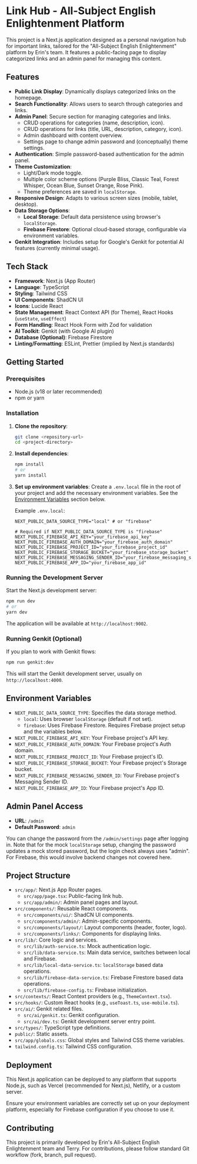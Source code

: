 # Link Hub - All-Subject English Enlightenment Platform

This project is a Next.js application designed as a personal navigation hub for important links, tailored for the "All-Subject English Enlightenment" platform by Erin's team. It features a public-facing page to display categorized links and an admin panel for managing this content.

## Features

*   **Public Link Display**: Dynamically displays categorized links on the homepage.
*   **Search Functionality**: Allows users to search through categories and links.
*   **Admin Panel**: Secure section for managing categories and links.
    *   CRUD operations for categories (name, description, icon).
    *   CRUD operations for links (title, URL, description, category, icon).
    *   Admin dashboard with content overview.
    *   Settings page to change admin password and (conceptually) theme settings.
*   **Authentication**: Simple password-based authentication for the admin panel.
*   **Theme Customization**:
    *   Light/Dark mode toggle.
    *   Multiple color scheme options (Purple Bliss, Classic Teal, Forest Whisper, Ocean Blue, Sunset Orange, Rose Pink).
    *   Theme preferences are saved in `localStorage`.
*   **Responsive Design**: Adapts to various screen sizes (mobile, tablet, desktop).
*   **Data Storage Options**:
    *   **Local Storage**: Default data persistence using browser's `localStorage`.
    *   **Firebase Firestore**: Optional cloud-based storage, configurable via environment variables.
*   **Genkit Integration**: Includes setup for Google's Genkit for potential AI features (currently minimal usage).

## Tech Stack

*   **Framework**: Next.js (App Router)
*   **Language**: TypeScript
*   **Styling**: Tailwind CSS
*   **UI Components**: ShadCN UI
*   **Icons**: Lucide React
*   **State Management**: React Context API (for Theme), React Hooks (`useState`, `useEffect`)
*   **Form Handling**: React Hook Form with Zod for validation
*   **AI Toolkit**: Genkit (with Google AI plugin)
*   **Database (Optional)**: Firebase Firestore
*   **Linting/Formatting**: ESLint, Prettier (implied by Next.js standards)

## Getting Started

### Prerequisites

*   Node.js (v18 or later recommended)
*   npm or yarn

### Installation

1.  **Clone the repository**:
    ```bash
    git clone <repository-url>
    cd <project-directory>
    ```

2.  **Install dependencies**:
    ```bash
    npm install
    # or
    yarn install
    ```

3.  **Set up environment variables**:
    Create a `.env.local` file in the root of your project and add the necessary environment variables. See the [Environment Variables](#environment-variables) section below.

    Example `.env.local`:
    ```env
    NEXT_PUBLIC_DATA_SOURCE_TYPE="local" # or "firebase"

    # Required if NEXT_PUBLIC_DATA_SOURCE_TYPE is "firebase"
    NEXT_PUBLIC_FIREBASE_API_KEY="your_firebase_api_key"
    NEXT_PUBLIC_FIREBASE_AUTH_DOMAIN="your_firebase_auth_domain"
    NEXT_PUBLIC_FIREBASE_PROJECT_ID="your_firebase_project_id"
    NEXT_PUBLIC_FIREBASE_STORAGE_BUCKET="your_firebase_storage_bucket"
    NEXT_PUBLIC_FIREBASE_MESSAGING_SENDER_ID="your_firebase_messaging_sender_id"
    NEXT_PUBLIC_FIREBASE_APP_ID="your_firebase_app_id"
    ```

### Running the Development Server

Start the Next.js development server:

```bash
npm run dev
# or
yarn dev
```

The application will be available at `http://localhost:9002`.

### Running Genkit (Optional)

If you plan to work with Genkit flows:

```bash
npm run genkit:dev
```

This will start the Genkit development server, usually on `http://localhost:4000`.

## Environment Variables

*   `NEXT_PUBLIC_DATA_SOURCE_TYPE`: Specifies the data storage method.
    *   `local`: Uses browser `localStorage` (default if not set).
    *   `firebase`: Uses Firebase Firestore. Requires Firebase project setup and the variables below.
*   `NEXT_PUBLIC_FIREBASE_API_KEY`: Your Firebase project's API key.
*   `NEXT_PUBLIC_FIREBASE_AUTH_DOMAIN`: Your Firebase project's Auth domain.
*   `NEXT_PUBLIC_FIREBASE_PROJECT_ID`: Your Firebase project's ID.
*   `NEXT_PUBLIC_FIREBASE_STORAGE_BUCKET`: Your Firebase project's Storage bucket.
*   `NEXT_PUBLIC_FIREBASE_MESSAGING_SENDER_ID`: Your Firebase project's Messaging Sender ID.
*   `NEXT_PUBLIC_FIREBASE_APP_ID`: Your Firebase project's App ID.

## Admin Panel Access

*   **URL**: `/admin`
*   **Default Password**: `admin`

You can change the password from the `/admin/settings` page after logging in. Note that for the mock `localStorage` setup, changing the password updates a mock stored password, but the login check always uses "admin". For Firebase, this would involve backend changes not covered here.

## Project Structure

*   `src/app/`: Next.js App Router pages.
    *   `src/app/page.tsx`: Public-facing link hub.
    *   `src/app/admin/`: Admin panel pages and layout.
*   `src/components/`: Reusable React components.
    *   `src/components/ui/`: ShadCN UI components.
    *   `src/components/admin/`: Admin-specific components.
    *   `src/components/layout/`: Layout components (header, footer, logo).
    *   `src/components/links/`: Components for displaying links.
*   `src/lib/`: Core logic and services.
    *   `src/lib/auth-service.ts`: Mock authentication logic.
    *   `src/lib/data-service.ts`: Main data service, switches between local and Firebase.
    *   `src/lib/local-data-service.ts`: `localStorage` based data operations.
    *   `src/lib/firebase-data-service.ts`: Firebase Firestore based data operations.
    *   `src/lib/firebase-config.ts`: Firebase initialization.
*   `src/contexts/`: React Context providers (e.g., `ThemeContext.tsx`).
*   `src/hooks/`: Custom React hooks (e.g., `useToast.ts`, `use-mobile.ts`).
*   `src/ai/`: Genkit related files.
    *   `src/ai/genkit.ts`: Genkit configuration.
    *   `src/ai/dev.ts`: Genkit development server entry point.
*   `src/types/`: TypeScript type definitions.
*   `public/`: Static assets.
*   `src/app/globals.css`: Global styles and Tailwind CSS theme variables.
*   `tailwind.config.ts`: Tailwind CSS configuration.

## Deployment

This Next.js application can be deployed to any platform that supports Node.js, such as Vercel (recommended for Next.js), Netlify, or a custom server.

Ensure your environment variables are correctly set up on your deployment platform, especially for Firebase configuration if you choose to use it.

## Contributing

This project is primarily developed by Erin's All-Subject English Enlightenment team and Terry. For contributions, please follow standard Git workflow (fork, branch, pull request).
